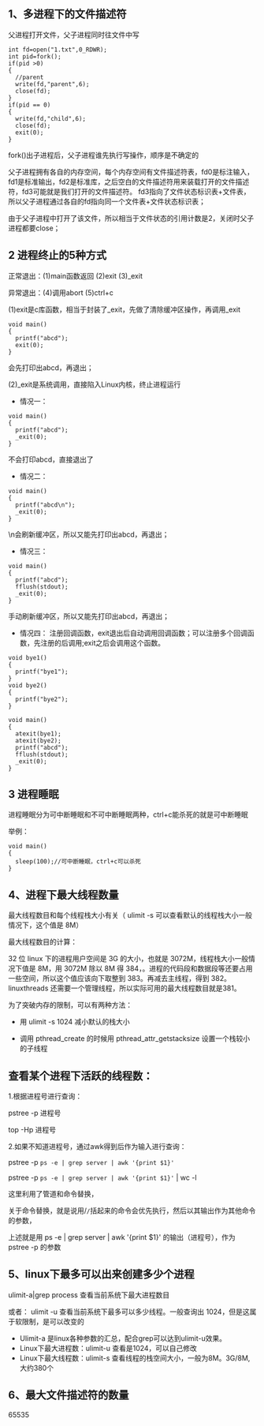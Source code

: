 1、多进程下的文件描述符
---
父进程打开文件，父子进程同时往文件中写
```
int fd=open("1.txt",0_RDWR);
int pid=fork();
if(pid >0)
{
  //parent
  write(fd,"parent",6);
  close(fd);
}
if(pid == 0)
{
  write(fd,"child",6);
  close(fd);
  exit(0);
}
```
fork()出子进程后，父子进程谁先执行写操作，顺序是不确定的

父子进程拥有各自的内存空间，每个内存空间有文件描述符表，fd0是标注输入，fd1是标准输出，fd2是标准库，之后空白的文件描述符用来装载打开的文件描述符，fd3可能就是我们打开的文件描述符。
fd3指向了文件状态标识表+文件表，所以父子进程通过各自的fd指向同一个文件表+文件状态标识表；

由于父子进程中打开了该文件，所以相当于文件状态的引用计数是2，关闭时父子进程都要close；

2 进程终止的5种方式
--
正常退出：(1)main函数返回 (2)exit  (3)_exit  

异常退出：(4)调用abort    (5)ctrl+c 

(1)exit是c库函数，相当于封装了_exit，先做了清除缓冲区操作，再调用_exit
```
void main()
{
  printf("abcd");
  exit(0);
}
```
会先打印出abcd，再退出；

(2)_exit是系统调用，直接陷入Linux内核，终止进程运行
- 情况一：
```
void main()
{
  printf("abcd");
  _exit(0);
}
```
不会打印abcd，直接退出了
- 情况二：
```
void main()
{
  printf("abcd\n");
  _exit(0);
}
```
\n会刷新缓冲区，所以又能先打印出abcd，再退出；
- 情况三：
```
void main()
{
  printf("abcd");
  fflush(stdout);
  _exit(0);
}
```
手动刷新缓冲区，所以又能先打印出abcd，再退出；
- 情况四：
注册回调函数，exit退出后自动调用回调函数；可以注册多个回调函数，先注册的后调用;exit之后会调用这个函数。
```
void bye1()
{
  printf("bye1");
}
void bye2()
{
  printf("bye2");
}

void main()
{
  atexit(bye1);
  atexit(bye2);
  printf("abcd");
  fflush(stdout);
  _exit(0);
}
```
3 进程睡眠
---
进程睡眠分为可中断睡眠和不可中断睡眠两种，ctrl+c能杀死的就是可中断睡眠

举例：
```
void main()
{
  sleep(100);//可中断睡眠，ctrl+c可以杀死
}
```
4、进程下最大线程数量
---
最大线程数目和每个线程栈大小有关（ ulimit -s 可以查看默认的线程栈大小一般情况下，这个值是 8M）

最大线程数目的计算：

32 位 linux 下的进程用户空间是 3G 的大小，也就是 3072M，线程栈大小一般情况下值是 8M，用 3072M 除以 8M 得 384，。进程的代码段和数据段等还要占用一些空间，所以这个值应该向下取整到 383。再减去主线程，得到 382。 linuxthreads 还需要一个管理线程，所以实际可用的最大线程数目就是381。

为了突破内存的限制，可以有两种方法：

-  用 ulimit -s 1024 减小默认的栈大小

-  调用 pthread_create 的时候用 pthread_attr_getstacksize 设置一个栈较小的子线程

查看某个进程下活跃的线程数： 
---
 1.根据进程号进行查询：

pstree -p 进程号

top -Hp 进程号

2.如果不知道进程号，通过awk得到后作为输入进行查询：

pstree -p `ps -e | grep server | awk '{print $1}'`

pstree -p `ps -e | grep server | awk '{print $1}'` | wc -l

这里利用了管道和命令替换，

关于命令替换，就是说用/`/`括起来的命令会优先执行，然后以其输出作为其他命令的参数，

上述就是用 ps -e | grep server | awk '{print $1}' 的输出（进程号），作为 pstree -p 的参数

5、linux下最多可以出来创建多少个进程
---
ulimit-a|grep process   查看当前系统下最大进程数目

或者： ulimit -u 查看当前系统下最多可以多少线程。一般查询出 1024，但是这属于软限制，是可以改变的


- Ulimit-a 是linux各种参数的汇总，配合grep可以达到ulimit-u效果。
- Linux下最大进程数：ulimit-u  查看是1024，可以自己修改
- Linux下最大线程数：ulimit-s 查看线程的栈空间大小，一般为8M。3G/8M,大约380个


 


6、最大文件描述符的数量
---
65535

 
 
 
 
 
 
 
